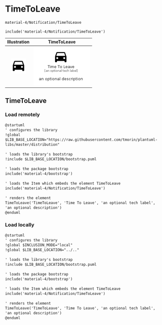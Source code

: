 # TimeToLeave


```text
material-4/Notification/TimeToLeave
```

```text
include('material-4/Notification/TimeToLeave')
```



| Illustration | TimeToLeave |
| :---: | :---: |
| ![illustration for Illustration](../../material-4/Notification/TimeToLeave.png) | ![illustration for TimeToLeave](../../material-4/Notification/TimeToLeave.Local.png) |




## TimeToLeave

### Load remotely
```plantuml
@startuml
' configures the library
!global $LIB_BASE_LOCATION="https://raw.githubusercontent.com/tmorin/plantuml-libs/master/distribution"

' loads the library's bootstrap
!include $LIB_BASE_LOCATION/bootstrap.puml

' loads the package bootstrap
include('material-4/bootstrap')

' loads the Item which embeds the element TimeToLeave
include('material-4/Notification/TimeToLeave')

' renders the element
TimeToLeave('TimeToLeave', 'Time To Leave', 'an optional tech label', 'an optional description')
@enduml
```

### Load locally
```plantuml
@startuml
' configures the library
!global $INCLUSION_MODE="local"
!global $LIB_BASE_LOCATION="../.."

' loads the library's bootstrap
!include $LIB_BASE_LOCATION/bootstrap.puml

' loads the package bootstrap
include('material-4/bootstrap')

' loads the Item which embeds the element TimeToLeave
include('material-4/Notification/TimeToLeave')

' renders the element
TimeToLeave('TimeToLeave', 'Time To Leave', 'an optional tech label', 'an optional description')
@enduml
```

